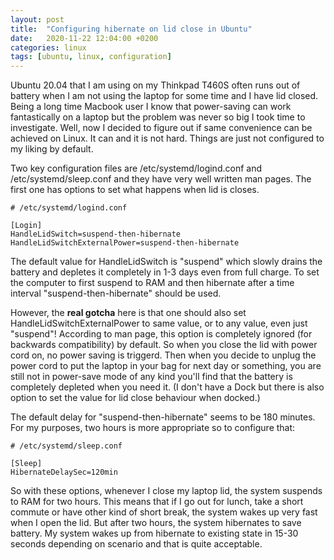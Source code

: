 ```yaml
---
layout: post
title:  "Configuring hibernate on lid close in Ubuntu"
date:   2020-11-22 12:04:00 +0200
categories: linux
tags: [ubuntu, linux, configuration]
---
```


Ubuntu 20.04 that I am using on my Thinkpad T460S often runs out of battery when I am not using the laptop for some time and I have lid closed. Being a long time Macbook user I know that power-saving can work fantastically on a laptop but the problem was never so big I took time to investigate. Well, now I decided to figure out if same convenience can be achieved on Linux. It can and it is not hard. Things are just not configured to my liking by default.

Two key configuration files are /etc/systemd/logind.conf and /etc/systemd/sleep.conf and they have very well written man pages. The first one has options to set what happens when lid is closes. 

``` 
# /etc/systemd/logind.conf

[Login]
HandleLidSwitch=suspend-then-hibernate
HandleLidSwitchExternalPower=suspend-then-hibernate
```

The default value for HandleLidSwitch is "suspend" which slowly drains the battery and depletes it completely in 1-3 days even from full charge. To set the computer to first suspend to RAM and then hibernate after a time interval "suspend-then-hibernate" should be used. 

However, the **real gotcha** here is that one should also set HandleLidSwitchExternalPower to same value, or to any value, even just "suspend"! According to man page, this option is completely ignored (for backwards compatibility) by default. So when you close the lid with power cord on, no power saving is triggerd. Then when you decide to unplug the power cord to put the laptop in your bag for next day or something, you are still not in power-save mode of any kind you'll find that the battery is completely depleted when you need it. (I don't have a Dock but there is also option to set the value for lid close behaviour when docked.)

The default delay for "suspend-then-hibernate" seems to be 180 minutes. For my purposes, two hours is more appropriate so to configure that: 

```
# /etc/systemd/sleep.conf

[Sleep]
HibernateDelaySec=120min
```

So with these options, whenever I close my laptop lid, the system suspends to RAM for two hours. This means that if I go out for lunch, take a short commute or have other kind of short break, the system wakes up very fast when I open the lid. But after two hours, the system hibernates to save battery. My system wakes up from hibernate to existing state in 15-30 seconds depending on scenario and that is quite acceptable.
